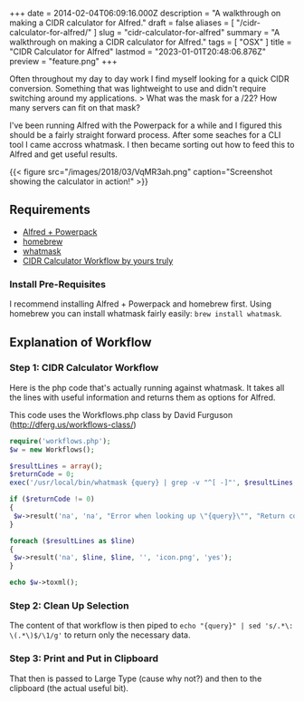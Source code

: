 +++
date = 2014-02-04T06:09:16.000Z
description = "A walkthrough on making a CIDR calculator for Alfred."
draft = false
aliases = [ "/cidr-calculator-for-alfred/" ]
slug = "cidr-calculator-for-alfred"
summary = "A walkthrough on making a CIDR calculator for Alfred."
tags = [ "OSX" ]
title = "CIDR Calculator for Alfred"
lastmod = "2023-01-01T20:48:06.876Z"
preview = "feature.png"
+++


Often throughout my day to day work I find myself looking for a quick CIDR
conversion. Something that was lightweight to use and didn't require switching
around my applications. > What was the mask for a /22? How many servers can fit
on that mask?

I've been running Alfred with the Powerpack for a while and I figured this
should be a fairly straight forward process. After some seaches for a CLI tool I
came accross whatmask. I then became sorting out how to feed this to Alfred and
get useful results.

{{< figure src="/images/2018/03/VqMR3ah.png" caption="Screenshot showing the calculator in action!" >}}

## Requirements

* [Alfred + Powerpack](http://www.alfredapp.com/)
* [homebrew](http://brew.sh/)
* [whatmask](http://www.laffeycomputer.com/whatmask.html)
* [CIDR Calculator Workflow by yours truly](http://bit.ly/MqZBnq)

### Install Pre-Requisites

I recommend installing Alfred + Powerpack and homebrew first. Using homebrew you
can install whatmask fairly easily: `brew install whatmask`.

## Explanation of Workflow

### Step 1: CIDR Calculator Workflow

Here is the php code that's actually running against whatmask. It takes all the
lines with useful information and returns them as options for Alfred.

This code uses the Workflows.php class by David Furguson
(<http://dferg.us/workflows-class/>)

```php
require('workflows.php');
$w = new Workflows();

$resultLines = array();
$returnCode = 0;
exec('/usr/local/bin/whatmask {query} | grep -v "^[ -]"', $resultLines, $returnCode);

if ($returnCode != 0)
{
 $w->result('na', 'na', "Error when looking up \"{query}\"", "Return code: $returnCode", 'icon.png', 'no');
}

foreach ($resultLines as $line)
{
 $w->result('na', $line, $line, '', 'icon.png', 'yes');
}

echo $w->toxml();
```

### Step 2: Clean Up Selection

The content of that workflow is then piped to
`echo "{query}" | sed 's/.*\: \(.*\)$/\1/g'` to return only the necessary data.

### Step 3: Print and Put in Clipboard

That then is passed to Large Type (cause why not?) and then to the clipboard
(the actual useful bit).
